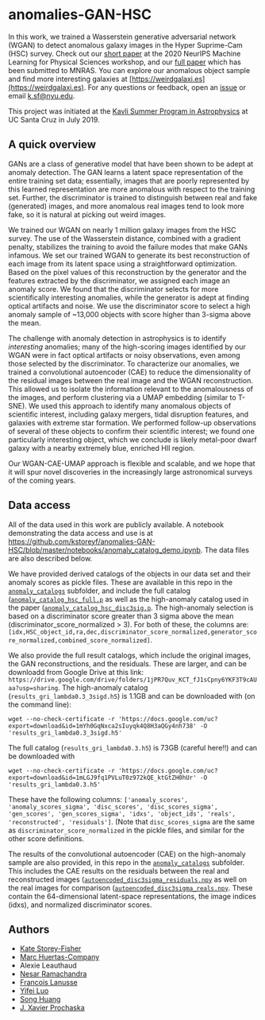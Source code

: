 # anomalies-GAN-HSC

In this work, we trained a Wasserstein generative adversarial network (WGAN) to detect anomalous galaxy images in the Hyper Suprime-Cam (HSC) survey.
Check out our [short paper](https://arxiv.org/abs/2012.08082) at the 2020 NeurIPS Machine Learning for Physical Sciences workshop, and our [full paper](https://arxiv.org/abs/2105.02434) which has been submitted to MNRAS.
You can explore our anomalous object sample and find more interesting galaxies at [https://weirdgalaxi.es](https://weirdgalaxi.es).
For any questions or feedback, open an [issue](https://github.com/kstoreyf/anomalies-GAN-HSC/issues) or email [k.sf@nyu.edu](mailto:k.sf@nyu.edu).

This project was initiated at the [Kavli Summer Program in Astrophysics](https://kspa.soe.ucsc.edu/archives/2019) at UC Santa Cruz in July 2019.

## A quick overview

GANs are a class of generative model that have been shown to be adept at anomaly detection.
The GAN learns a latent space representation of the entire training set data; essentially, images that are poorly represented by this learned representation are more anomalous with respect to the training set.
Further, the discriminator is trained to distinguish between real and fake (generated) images, and more anomalous real images tend to look more fake, so it is natural at picking out weird images.

We trained our WGAN on nearly 1 million galaxy images from the HSC survey.
The use of the Wasserstein distance, combined with a gradient penalty, stabilizes the training to avoid the failure modes that make GANs infamous.
We set our trained WGAN to generate its best reconstruction of each image from its latent space using a straightforward optimization.
Based on the pixel values of this reconstruction by the generator and the features extracted by the discriminator, we assigned each image an anomaly score.
We found that the discriminator selects for more scientifically interesting anomalies, while the generator is adept at finding optical artifacts and noise.
We use the discriminator score to select a high anomaly sample of ~13,000 objects with score higher than 3-sigma above the mean.

The challenge with anomaly detection in astrophysics is to identify *interesting* anomalies; many of the high-scoring images identified by our WGAN were in fact optical artifacts or noisy observations, even among those selected by the discriminator.
To characterize our anomalies, we trained a convolutional autoencoder (CAE) to reduce the dimensionality of the residual images between the real image and the WGAN reconstruction.
This allowed us to isolate the information relevant to the anomalousness of the images, and perform clustering via a UMAP embedding (similar to T-SNE).
We used this approach to identify many anomalous objects of scientific interest, including galaxy mergers, tidal disruption features, and galaxies with extreme star formation.
We performed follow-up observations of several of these objects to confirm their scientific interest; we found one particularly interesting object, which we conclude is likely metal-poor dwarf galaxy with a nearby extremely blue, enriched HII region.

Our WGAN-CAE-UMAP approach is flexible and scalable, and we hope that it will spur novel discoveries in the increasingly large astronomical surveys of the coming years.

## Data access

All of the data used in this work are publicly available.
A notebook demonstrating the data access and use is at https://github.com/kstoreyf/anomalies-GAN-HSC/blob/master/notebooks/anomaly_catalog_demo.ipynb.
The data files are also described below.

We have provided derived catalogs of the objects in our data set and their anomaly scores as pickle files.
These are available in this repo in the [`anomaly_catalogs`](https://github.com/kstoreyf/anomalies-GAN-HSC/tree/master/anomaly_catalogs) subfolder, and include the full catalog ([`anomaly_catalog_hsc_full.p`]((https://github.com/kstoreyf/anomalies-GAN-HSC/tree/master/anomaly_catalogs/anomaly_catalog_hsc_full.p)) as well as the high-anomaly catalog used in the paper ([`anomaly_catalog_hsc_disc3sig.p`]((https://github.com/kstoreyf/anomalies-GAN-HSC/tree/master/anomaly_catalogs/anomaly_catalog_hsc_disc3sig.p)).
The high-anomaly selection is based on a discriminator score greater than 3 sigma above the mean (discriminator_score_normalized > 3).
For both of these, the columns are: `[idx,HSC_object_id,ra,dec,discriminator_score_normalized,generator_score_normalized,combined_score_normalized]`.

We also provide the full result catalogs, which include the original images, the GAN reconstructions, and the residuals. 
These are larger, and can be downloadd from Google Drive at this link: `https://drive.google.com/drive/folders/1jPR7Quv_KCT_fJ1sCpny6YKF3T9cAUaa?usp=sharing`. 
The high-anomaly catalog (`results_gri_lambda0.3_3sigd.h5`) is 1.1GB and can be downloaded with (on the command line):
```
wget --no-check-certificate -r 'https://docs.google.com/uc?export=download&id=1mYh0GqNxca2sIuyqk4Q8H3aQGy4nh738' -O 'results_gri_lambda0.3_3sigd.h5'
```
The full catalog (`results_gri_lambda0.3.h5`) is 73GB (careful here!!) and can be downloaded with
```
wget --no-check-certificate -r 'https://docs.google.com/uc?export=download&id=1mLGJ9fq1PVLuT0z972kQE_ktGtZH0hUr' -O 'results_gri_lambda0.3.h5'
```
These have the following columns: `['anomaly_scores', 'anomaly_scores_sigma', 'disc_scores', 'disc_scores_sigma', 'gen_scores', 'gen_scores_sigma', 'idxs', 'object_ids', 'reals', 'reconstructed', 'residuals']`.
(Note that `disc_scores_sigma` are the same as `discriminator_score_normalized` in the pickle files, and similar for the other score definitions.

The results of the convolutional autoencoder (CAE) on the high-anomaly sample are also provided, in this repo in the [`anomaly_catalogs`](https://github.com/kstoreyf/anomalies-GAN-HSC/tree/master/anomaly_catalogs) subfolder.
This includes the CAE results on the residuals between the real and reconstructed images ([`autoencoded_disc3sigma_residuals.npy`]((https://github.com/kstoreyf/anomalies-GAN-HSC/tree/master/anomaly_catalogs/autoencoded_disc3sigma_residuals.npy)) as well on the real images for comparison ([`autoencoded_disc3sigma_reals.npy`]((https://github.com/kstoreyf/anomalies-GAN-HSC/tree/master/anomaly_catalogs/autoencoded_disc3sigma_reals.npy)).
These contain the 64-dimensional latent-space representations, the image indices (idxs), and normalized discriminator scores.


## Authors

- [Kate Storey-Fisher](https://github.com/kstoreyf)
- [Marc Huertas-Company](https://github.com/mhuertascompany)
- Alexie Leauthaud
- [Nesar Ramachandra](https://github.com/nesar)
- [Francois Lanusse](https://github.com/EiffL)
- [Yifei Luo](https://github.com/yluo54301)
- [Song Huang](https://github.com/dr-guangtou)
- [J. Xavier Prochaska](https://github.com/profxj)

